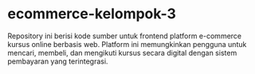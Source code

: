 # ecommerce-kelompok-3
Repository ini berisi kode sumber untuk frontend platform e-commerce kursus online berbasis web. Platform ini memungkinkan pengguna untuk mencari, membeli, dan mengikuti kursus secara digital dengan sistem pembayaran yang terintegrasi.
